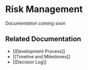 # Risk Management

*Documentation coming soon*

## Related Documentation
- [[Development Process]]
- [[Timeline and Milestones]]
- [[Decision Log]] 